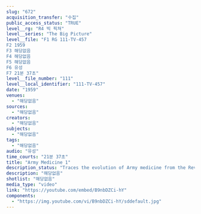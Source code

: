 ```yaml
---
slug: "672"
acquisition_transfer: "수집"
public_access_status: "TRUE"
level__rg: "R4 빅 픽쳐"
level__series: "The Big Picture"
level__file: "F1 RG 111-TV-457
F2 1959
F3 해당없음
F4 해당없음
F5 해당없음
F6 유성
F7 21분 37초"
level__file_number: "111"
level__local_identifier: "111-TV-457"
date: "1959"
venues: 
  - "해당없음"
sources: 
  - "해당없음"
creators: 
  - "해당없음"
subjects: 
  - "해당없음"
tags: 
  - "해당없음"
audio: "유성"
time_courts: "21분 37초"
title: "Army Medicine 1"
description_status: "Traces the evolution of Army medicine from the Revolutionary war to Korea. Highlights achievements of Army Medical Service members."
description: "해당없음"
shotlist: "해당없음"
media_type: "video"
link: "https://youtube.com/embed/B9nbDZCi-hY"
components: 
  - "https://img.youtube.com/vi/B9nbDZCi-hY/sddefault.jpg"
---
```

